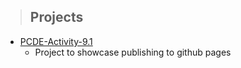 >## Projects
* [PCDE-Activity-9.1](https://laopmx.github.io/PCDE-Activity-9.1/)
   * Project to showcase publishing to github pages
